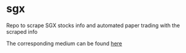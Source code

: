 # sgx
Repo to scrape SGX stocks info and automated paper trading with the scraped info

The corresponding medium can be found [here]()
